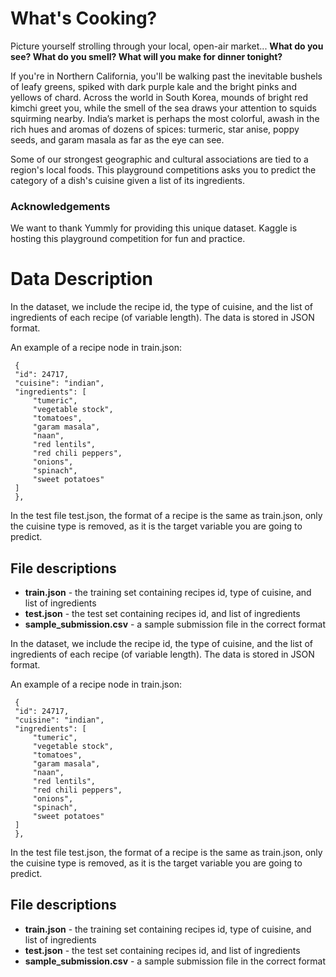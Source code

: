 # What's Cooking?

Picture yourself strolling through your local, open-air market... **What do you see? What do you smell? What will you make for dinner tonight?**

If you're in Northern California, you'll be walking past the inevitable bushels of leafy greens, spiked with dark purple kale and the bright pinks and yellows of chard. Across the world in South Korea, mounds of bright red kimchi greet you, while the smell of the sea draws your attention to squids squirming nearby. India’s market is perhaps the most colorful, awash in the rich hues and aromas of dozens of spices: turmeric, star anise, poppy seeds, and garam masala as far as the eye can see.

Some of our strongest geographic and cultural associations are tied to a region's local foods. This playground competitions asks you to predict the category of a dish's cuisine given a list of its ingredients. 

### Acknowledgements

We want to thank Yummly for providing this unique dataset. Kaggle is hosting this playground competition for fun and practice.

# Data Description

In the dataset, we include the recipe id, the type of cuisine, and the list of ingredients of each recipe (of variable length). The data is stored in JSON format. 

An example of a recipe node in train.json:

```
 {
 "id": 24717,
 "cuisine": "indian",
 "ingredients": [
     "tumeric",
     "vegetable stock",
     "tomatoes",
     "garam masala",
     "naan",
     "red lentils",
     "red chili peppers",
     "onions",
     "spinach",
     "sweet potatoes"
 ]
 },
```

In the test file test.json, the format of a recipe is the same as train.json, only the cuisine type is removed, as it is the target variable you are going to predict.

## File descriptions

- **train.json** - the training set containing recipes id, type of cuisine, and list of ingredients
- **test.json** - the test set containing recipes id, and list of ingredients
- **sample_submission.csv** - a sample submission file in the correct format

In the dataset, we include the recipe id, the type of cuisine, and the list of ingredients of each recipe (of variable length). The data is stored in JSON format. 

An example of a recipe node in train.json:

```
 {
 "id": 24717,
 "cuisine": "indian",
 "ingredients": [
     "tumeric",
     "vegetable stock",
     "tomatoes",
     "garam masala",
     "naan",
     "red lentils",
     "red chili peppers",
     "onions",
     "spinach",
     "sweet potatoes"
 ]
 },
```

In the test file test.json, the format of a recipe is the same as train.json, only the cuisine type is removed, as it is the target variable you are going to predict.

## File descriptions

- **train.json** - the training set containing recipes id, type of cuisine, and list of ingredients
- **test.json** - the test set containing recipes id, and list of ingredients
- **sample_submission.csv** - a sample submission file in the correct format
